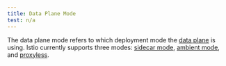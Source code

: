 ```yaml
---
title: Data Plane Mode
test: n/a
---
```


The data plane mode refers to which deployment mode the [data plane](/docs/reference/glossary/#data-plane) is using.
Istio currently supports three modes: [sidecar mode](/docs/reference/glossary/#sidecar), [ambient mode](/docs/reference/glossary/#ambient), and [proxyless](/docs/reference/glossary/#proxyless).
